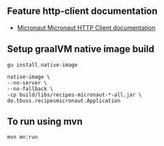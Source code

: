 ## Feature http-client documentation

- [Micronaut Micronaut HTTP Client documentation](https://docs.micronaut.io/latest/guide/index.html#httpClient)

## Setup graalVM native image build

    gu install native-image

    native-image \
    --no-server \
    --no-fallback \
    -cp build/libs/recipes-micronaut-*-all.jar \
    de.tbuss.recipesmicronaut.Application

## To run using mvn

    mvn mn:run